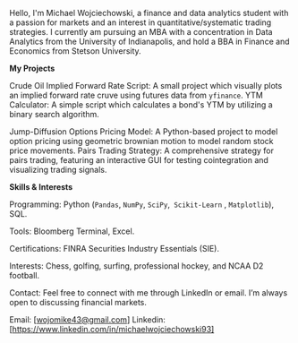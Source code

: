 Hello, I'm Michael Wojciechowski, a finance and data analytics student with a passion for markets and an interest in quantitative/systematic trading strategies. 
I currently am pursuing an MBA with a concentration in Data Analytics from the University of Indianapolis, and hold a BBA in Finance and Economics from Stetson University. 


**My Projects**

Crude Oil Implied Forward Rate Script: A small project which visually plots an implied forward rate cruve using futures data from `yfinance`.
YTM Calculator: A simple script which calculates a bond's YTM by utilizing a binary search algorithm.

Jump-Diffusion Options Pricing Model: A Python-based project to model option pricing using geometric brownian motion to model random stock price movements. 
Pairs Trading Strategy: A comprehensive strategy for pairs trading, featuring an interactive GUI for testing cointegration and visualizing trading signals.


**Skills & Interests**

Programming: Python (`Pandas`, `NumPy`, `SciPy`,` Scikit-Learn` , `Matplotlib`), SQL.

Tools: Bloomberg Terminal, Excel.

Certifications: FINRA Securities Industry Essentials (SIE).

Interests: Chess, golfing, surfing, professional hockey, and NCAA D2 football.

Contact:
Feel free to connect with me through LinkedIn or email. I’m always open to discussing financial markets.

Email: [wojomike43@gmail.com]
Linkedin: [https://www.linkedin.com/in/michaelwojciechowski93]

